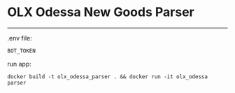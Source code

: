 # OLX Odessa New Goods Parser
---
.env file:
```
BOT_TOKEN
```

run app:

```
docker build -t olx_odessa_parser . && docker run -it olx_odessa parser
```